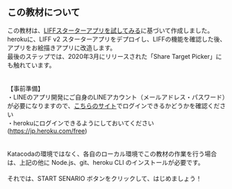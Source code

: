 ## この教材について

この教材は、<a href="https://developers.line.biz/ja/docs/liff/trying-liff-app/" target="_blank">LIFFスターターアプリを試してみる</a>に基づいて作成しました。<br>
herokuに、LIFF v2 スターターアプリをデプロイし、LIFFの機能を確認した後、アプリをお絵描きアプリに改造します。<br>
最後のステップでは、2020年3月にリリースされた「Share Target Picker」にも触れています。<br>
<br>
<br>
【事前準備】<br>
・LINEのアプリ開発にご自身のLINEアカウント（メールアドレス・パスワード）が必要になりますので、<a href="https://developers.line.me/console/" target="_blank">こちらのサイト</a>でログインできるかどうかを確認ください<br>
・herokuにログインできるようにしておいてください(https://jp.heroku.com/free)<br>
<br>
<br>
Katacodaの環境ではなく、各自のローカル環境でこの教材の作業を行う場合は、上記の他に Node.js、git、heroku CLI のインストールが必要です。
<br>
<br>
それでは、START SENARIO ボタンをクリックして、はじめましょう！
